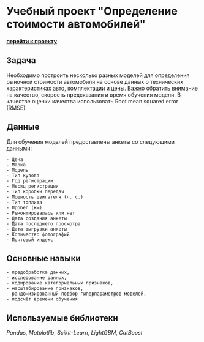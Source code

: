 # Учебный проект "Определение стоимости автомобилей"

**[перейти к проекту](Определение%20стоимости%20автомобилей/autos.ipynb)**


## Задача

Необходимо построить несколько разных моделей для определения рыночной стоимости автомобиля на основе данных о технических характеристиках авто, комплектации и цены. Важно обратить внимание на качество, скорость предсказания и время обучения модели. В качестве оценки качества использовать Root mean squared error (RMSE). 

## Данные

Для обучения моделей предоставлены анкеты со следующими данными:

    - Цена
    - Марка
    - Модель
    - Тип кузова
    - Год регистрации
    - Месяц регистрации
    - Тип коробки передач
    - Мощность двигателя (л. с.)
    - Тип топлива
    - Пробег (км)
    - Ремонтировалась или нет
    - Дата создания анкеты
    - Дата последнего просмотра
    - Дата выгрузки анкеты
    - Количество фотографий
    - Почтовый индекс

## Основные навыки

    - предобработка данных, 
    - исследование данных, 
    - кодирование категориальных признаков, 
    - масштабирование признаков, 
    - рандомизированный подбор гиперпараметров моделей,
    - подсчёт времени обучения
    
## Используемые библиотеки

*Pandas*, *Matplotlib*, *Scikit-Learn*, *LightGBM*, *CatBoost*

